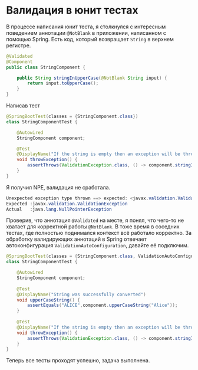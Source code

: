 # Валидация в юнит тестах
В процессе написания юнит теста, я столкнулся с интересным поведением аннотации `@NotBlank` в приложении, написанном с помощью Spring.
Есть код, который возвращает `String` в верхнем регистре.
``` java
@Validated
@Component
public class StringComponent {

    public String stringInUpperCase(@NotBlank String input) {
        return input.toUpperCase();
    }
}
```
Написав тест
```java
@SpringBootTest(classes = {StringComponent.class})
class StringComponentTest {

    @Autowired
    StringComponent component;

    @Test
    @DisplayName("If the string is empty then an exception will be thrown")
    void throwException() {
        assertThrows(ValidationException.class, () -> component.stringInUpperCase(null));
    }
}
```
Я получил NPE, валидация не сработала.
```java
Unexpected exception type thrown ==> expected: <javax.validation.ValidationException> but was: <java.lang.NullPointerException>
Expected :javax.validation.ValidationException
Actual   :java.lang.NullPointerException
```
Проверив, что аннотация `@Validated` на месте, я понял, что чего-то не хватает для корректной работы `@NotBlank`. В тоже время в соседних тестах, где полностью поднимался контекст всё работало корректно.
За обработку валидирующих аннотаций в Spring отвечает автоконфигурация `ValidationAutoConfiguration`, давайте её подключим.
```java
@SpringBootTest(classes = {StringComponent.class, ValidationAutoConfiguration.class})
class StringComponentTest {

    @Autowired
    StringComponent component;
    
    @Test
    @DisplayName("String was successfully converted")
    void upperCaseString() {
        assertEquals("ALICE",component.upperCaseString("Alice"));
    }
    
    @Test
    @DisplayName("If the string is empty then an exception will be thrown") 
    void throwException() {
        assertThrows(ValidationException.class, () -> component.stringInUpperCase(null));
    }
}
```
Теперь все тесты проходят успешно, задача выполнена.
